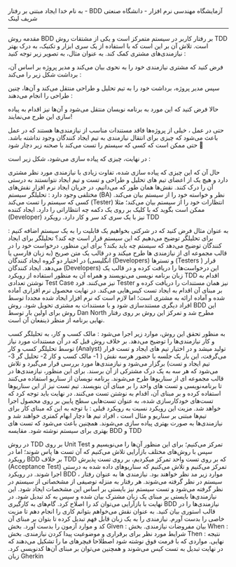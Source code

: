 به نام خدا
ایجاد مبتنی بر رفتار - BDD
آزمایشگاه مهندسی نرم افزار - دانشگاه صنعتی شریف
لینک
_________________________________________________________________________________________________________________________________
مقدمه
روش BDD بر رفتار کاربر در سیستم متمرکز است و یکی از مشتقات روش TDD است. تلاش آن بر این است که با استفاده از یک سری ابزار و تکنیک، به درک بهتر نیازمندی‌های مشتری کمک کند. به عنوان مثال، به تصویر زیر توجه کنید : 

فرض کنید که مشتری نیازمندی خود را به نحوی بیان می‌کند و مدیر پروژه بر اساس آن، برداشت شکل زیر را می‌کند : 

سپس مدیر پروژه، برداشت خود را به تیم تحلیل و طراحی منتقل می‌کند و آن‌ها، چنین طراحی را انجام می‌دهند : 

حالا فرض کنید که این مورد به برنامه نویسان منتقل می‌شود و آن‌ها نیز اقدام به پیاده سازی این طرح می‌نمایند!

حتی در عمل ، خیلی از پروژه‌ها فاقد مستندات مناسب از نیازمندی‌ها هستند که در عمل باعث می‌شود که چیزی برای انتقال نیازمندی به تیم ایجاد کنندگان وجود نداشته باشد. حتی ممکن است که کسی که سیستم را تست می‌کند با صحنه زیر دچار شود 🙂

در نهایت، چیزی که پیاده سازی می‌شود، شکل زیر است : 

حال آن که این چیزی که پیاده سازی شده، تفاوت زیادی با نیازمندی مورد نظر مشتری دارد و هیچ یک از اعضای تیم های تحلیل و طراحی و تست و تیم ایجاد نتوانستند به درستی آن را درک کنند. 
نقش‌ها
همان طور که می‌دانیم، در جریان ایجاد نرم افزار نقش‌های مختلفی وجود دارد : 
تحلیلگر سیستم (BA) نظر و خواسته خود را از سیستم بیان می‌کند.
کسی که سیستم را تست می‌کند (Tester) انتظارات خود را از سیستم بیان می‌کند؛ مثلا ممکن است بگوید که با کلیک بر روی یک دکمه چه انتظاراتی را دارد.
ایجاد کننده (Developer) نیز با یک سری کد سر و کار دارد.
رویکرد TDD

به عنوان مثال فرض کنید که در شرکتی بخواهیم یک قابلیت را به یک سیستم اضافه کنیم : 
برای تحلیلگر توضیح می‌دهیم که این سیستم قرار است چه کند؟
تحلیلگر برای ایجاد کنندگان توضیح می‌دهد که سیستم چه باید بکند؟ برای این منظور، درخواست خود را در قالب مجموعه ای از نیازمندی ها طرح میکند و در قالب یک متن صریح (به زبان فارسی یا انگلیسی) در اختیار دو گروه ایجاد کنندگان (Developers) و تسترها (Testers ) قرار می‌دهد.
ایجاد کنندگان (Developers) این درخواست‌ها را دریافت کرده و در قالب یک زبان برنامه نویسی می‌نویسند و همراه آن به منظور استفاده از رویکرد TDD اقدام به نوشتن تعدادی Test Case نیز می‌کنند.
فرد Tester نیز همان مستندات را دریافت کرده و بر مبنای آن اقدام به ایجاد تست کیس‌هایی می‌کند. 
در نهایت محصول نرم افزاری آماده شده و آماده ارائه به مشتری است؛ اما لازم است که نرم افزار ایجاد شده مجددا توسط افراد دیگری مستندسازی شود و با مستندات به مشتری تحویل شود.
روش BDD
این روش برای اولین بار توسط Dan North مطرح شد و تمرکز این روش بر روی رفتار نهایی برنامه از منظر ذینفعان آن است. 

به منظور تحقق این روش، موارد زیر اجرا می‌شود : 
مالک کسب و کار، به تحلیلگر کسب و کار نیازمندی‌ها را توضیح می‌دهد.
بر خلاف روش قبل که در آن مستندات مورد نیاز توسط تحلیلگر کسب و کار (Analyst) تولید میشد و در اختیار تیم های ایجاد و تست قرار می‌گرفت، این بار یک جلسه با حضور هرسه نقش ( 1- مالک کسب و کار 2- تحلیل گر 3- تیم ایجاد و تست) برگزار می‌شود و نیازمندی‌ها مورد بررسی قرار می‌گیرد و تلاش می‌شود که هر سه به یک درک مشترکی از آن برسند. برای این منظور، نیازمندی‌ها در قالب مجموعه ای از سناریوها طرح می‌شوند.
برنامه نویسان از سناریو استفاده می‌کنند تا برنامه‌نویسی و تست های واحد را بر مبنای آن بنویسند.
تیم تست نیز از این سناریوها استفاده کرده و بر مبنای آن، اقدام به نوشتن تست می‌کنند.
در نهایت باید توجه کرد که تست‌های خودکارسازی شده، به عنوان تست‌هایی سطح پایین بر روی محصول اجرا خواهد شد.
مزیت این رویکرد نسبت به رویکرد قبلی : با توجه به این که مبنای کار برای تیم‌ها مبتنی بر سناریو و مثال است ، افراد تیم ها دچار ابهام کمتری خواهند شد و نیازمندی‌ها به صورت بهتری پیاده سازی می‌شوند.
همچنین باعث می‌شود که تست های بهتری برای سیستم نوشته شود.
مقایسه BDD و TDD

در روش TDD بر روی Unit Test تمرکز می‌کنیم؛ برای این منظور آن‌ها را می‌نویسیم و سپس با روش‌های مختلف بازآرایی تلاش می‌کنیم که آن تست ها پاس شوند؛ اما در رویکرد BDD بر خلاف TDD که بر روی تست واحد تمرکز میکردیم، بر روی تست پذیرش (Acceptance Test) تمرکز می‌کنیم و تلاش می‌کنیم که سناریوهای داده شده به درستی اجرا شوند.
در رویکرد BDD ، موارد زیر مد نظر خواهند بود.
نیازمندی ها به عنوان رفتار سیستم در نظر گرفته می‌شوند.
هر رفتار به منزله توصیفی از مشخصاتی از سیستم در نظر گرفته می‌شود و تست سیستم نیز بایستی بر اساس این مشخصات ایجاد شود.
 این نیازمندی‌ها بایستی بر مبنای یک زبان مشترک بیان شده و سپس به کد تبدیل شود.
در نهایت با بازآرایی می‌توان کد را اصلاح کرد.
گام‌های به کارگیری BDD
نیازمندی‌ها را در قالب استوری بیان کنید.
به عنوان نقش می‌خواهم بتوانم کاری را انجام دهم تا مزیت خاصی را بدست آورم.
 نیازمندی را به یک زبان قابل فهم تبدیل کرده تا بتوان بر مبنای آن کد و موارد آزمون را بدست آورد.
بخش Given : بیان مفروضات نیازمندی.
بخش When : شرایط مورد نظر برای برقراری و موضوعیت پیدا کردن نیازمندی.
بخش Then : نتیجه نهایی.
مواردی که با فرمت فوق نوشته شود اصطلاحا فیچرهای ما را تشکیل می‌دهند که در نهایت تبدیل به تست کیس می‌شوند و همچنین می‌توان بر مبنای آن‌ها کدنویسی کرد.
زبان Gherkin 



